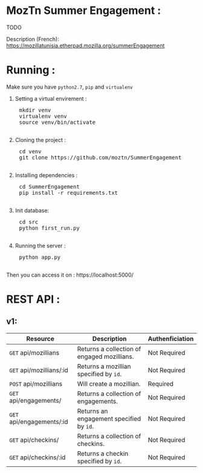 MozTn Summer Engagement :
========================
TODO

Description (French): https://mozillatunisia.etherpad.mozilla.org/summerEngagement


Running : 
=========

Make sure you have `python2.7`, `pip` and `virtualenv`

1. Setting a virtual envirement :
  <pre>
    mkdir venv
    virtualenv venv
    source venv/bin/activate
  </pre>

2. Cloning the project :
  <pre>
    cd venv
    git clone https://github.com/moztn/SummerEngagement
  </pre>
2. Installing dependencies :
  <pre>
    cd SummerEngagement
    pip install -r requirements.txt
  </pre>

3. Init database:
  <pre>
    cd src
    python first_run.py
  </pre>

4. Running the server :
  <pre>
    python app.py
  </pre>

  Then you can access it on : https://localhost:5000/

REST API :
==========

v1:
--

|       Resource             |              Description                     | Authenficiation |
|----------------------------|----------------------------------------------|-----------------|
| `GET` api/mozillians       | Returns a collection of engaged mozillians.  |  Not Required   |
| `GET` api/mozillians/:id   | Returns a mozillian specified by `id`.       |  Not Required   |
| `POST` api/mozillians      | Will create a mozillian.                     |    Required     |
| `GET` api/engagements/     | Returns a collection of engagements.         |  Not Required   |
| `GET` api/engagements/:id  | Returns an engagement specified by `id`.     |  Not Required   |
| `GET` api/checkins/        | Returns a collection of checkins.            |  Not Required   |
| `GET` api/checkins/:id     | Returns a checkin specified by `id`.         |  Not Required   |





